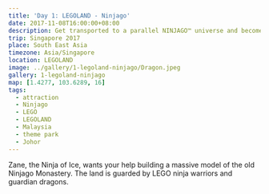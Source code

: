 ```yaml
---
title: 'Day 1: LEGOLAND - Ninjago'
date: 2017-11-08T16:00:00+08:00
description: Get transported to a parallel NINJAGO™ universe and become a Master of Spinjitzu.
trip: Singapore 2017
place: South East Asia
timezone: Asia/Singapore
location: LEGOLAND
image: ../gallery/1-legoland-ninjago/Dragon.jpeg
gallery: 1-legoland-ninjago
map: [1.4277, 103.6289, 16]
tags:
  - attraction
  - Ninjago
  - LEGO
  - LEGOLAND
  - Malaysia
  - theme park
  - Johor
---
```


Zane, the Ninja of Ice, wants your help building a massive model of the old Ninjago Monastery. The land is guarded by LEGO ninja warriors and guardian dragons.
